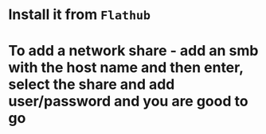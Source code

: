 # Install it from `Flathub`
# To add a network share - add an smb with the host name and then enter, select the share and add user/password and you are good to go